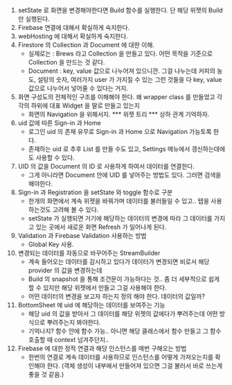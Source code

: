 1. setState 로 화면을 변경해야한다면 Build 함수를 실행한다. 단 해당 위젯의 Build 만 실행된다. 
2. Firebase 연결에 대해서 확실하게 숙지한다. 
3. webHosting 에 대해서 확실하게 숙지한다.
4. Firestore 의 Collection 과 Document 에 대한 이해.
   - 실제로는 : Brews 라고 Collection 을 만들고 있다. 어떤 목적을 기준으로 Collection 을 만드는 것 같다.
   - Document : key, value 값으로 나누어져 있으니깐. 그걸 나누는데 커피의 농도, 설탕의 숫자, 여러가지 user 가 가지질 수 있는 그런 것들을 다 key, value 값으로 나누어서 넣어줄 수 있다는 거지.
5. 화면 구성도의 전체적인 구조를 이해해야 한다. 왜 wrapper class 를 만들었고 각각의 하위에 대표 Widget 을 딸로 만들고 있는지
    - 화면의 Navigation 을 위해서지. *** 위젯 트리 *** 상하 관계 기억하자.
6. uid 값에 따른 Sign-in 과 Home 
    - 로그인 uid 의 존재 유무로 Sign-in 과 Home 으로 Navigation 가능토록 한다. 
    - 존재하는 uid 로 추후 List 를 만들 수도 있고, Settings 메뉴에서 갱신하는데에도 사용할 수 있다.
7. UID 의 값을 Document 의 ID 로 사용하게 하여서 데이터를 연결한다. 
   - 그게 아니라면 Document 안에 UID 를 넣어주는 방법도 있다. 그러면 검색을 해야한다. 
8. Sign-in 과 Registration 을 setState 와 toggle 함수로 구분
    - 한개의 화면에서 계속 위젯을 바꿔가며 데이터를 불러들일 수 있고.. 탭을 사용하는것도 고려해 볼 수 있다. 
    - setState 가 실행되면 거기에 해당하는 데이터의 변경에 따라 그 데이터를 가지고 있는 곳에서 새로운 화면 Refresh 가 일어나게 된다.
9. Validation 과 Firebase Validation 사용하는 방법 
   - Global Key 사용.
10. 변경되는 데이터를 자동으로 바꾸어주는 StreamBuilder
     - 계속 들어오는 데이터를 감시하고 있다가 데이터가 변경되면 비로서 해당 provider 의 값을 변경하는데
     - Build 의 snapshot 을 통해 조건문이 가능하다는 것.. 좀 더 세부적으로 쉽게 할 수 있지만 해당 위젯에서 만들고 그걸 사용해야 한다.
     - 어떤 데이터의 변경을 보고자 하는지 정의 해야 한다. 데이터의 값일까? 
11. BottomSheet 에 uid 에 해당하는 데이터를 보여주는 기능
     - 해당 uid 의 값을 받아서 그 데이터를 해당 위젯의 값에다가 뿌려주는데 어떤 방식으로 뿌려주는지 봐야한다. 
     - 기억나지? 함수 안에 함수 가능.. 아니면 해당 클래스에서 함수 만들고 그 함수 호출할 때 context 넘겨주던지..
13. Firebase 에 대한 정적 연결과 해당 인스턴스를 매번 구해오는 방법
     - 한번의 연결로 계속 데이터를 사용하므로 인스턴스를 어떻게 가져오는지를 확인해야 한다. (객체 생성이 내부에서 만들어져 있으면 그걸 불러서 바로 쓰는게 좋을 것 같음.)